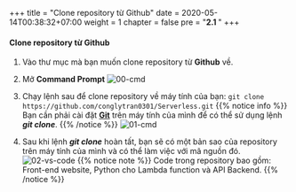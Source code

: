 +++
title = "Clone repository từ Github"
date = 2020-05-14T00:38:32+07:00
weight = 1
chapter = false
pre = "<b>2.1 </b>"
+++

#### Clone repository từ Github

1. Vào thư mục mà bạn muốn clone repository từ **Github** về.

2. Mở **Command Prompt**
   ![00-cmd](/images/2/2-00-cmd.png?width=90pc)

3. Chạy lệnh sau để clone repository về máy tính của bạn:
   `git clone https://github.com/conglytran0301/Serverless.git`
   {{% notice info %}}
   Bạn cần phải cài đặt **[Git](https://git-scm.com/)** trên máy tính của mình để có thể sử dụng lệnh _**git clone**_.
   {{% /notice %}}
   ![01-cmd](/images/2/2-01-cmd.png?width=90pc)

4. Sau khi lệnh _**git clone**_ hoàn tất, bạn sẽ có một bản sao của repository trên máy tính của mình và có thể làm việc với mã nguồn đó.
   ![02-vs-code](/images/2/2-02-vs-code.png?width=90pc)
   {{% notice note %}}
   Code trong repository bao gồm:
   Front-end website,
   Python cho Lambda function và
   API Backend.
   {{% /notice %}}

